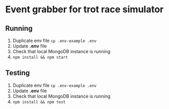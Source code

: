 # Event grabber for trot race simulator

## Running

1. Duplicate env file `cp .env-example .env`
2. Update **.env** file
3. Check that local MongoDB instance is running
4. `npm install && npm start`

## Testing
1. Duplicate env file `cp .env-example .env`
2. Update **.env** file
2. Check that local MongoDB instance is running
3. `npm install && npm test`
